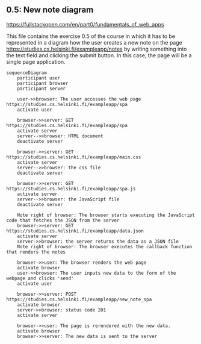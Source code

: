 ## 0.5: New note diagram
https://fullstackopen.com/en/part0/fundamentals_of_web_apps

This file contains the exercise 0.5 of the course in which it has to be represented in a diagram how the user creates a new note on the
page https://studies.cs.helsinki.fi/exampleapp/notes by writing something into the text field and clicking the submit button. In this case,
the page will be a single page application.


```mermaid
sequenceDiagram
    participant user
    participant browser
    participant server

    user->>browser: The user accesses the web page https://studies.cs.helsinki.fi/exampleapp/spa
    activate user

    browser->>server: GET https://studies.cs.helsinki.fi/exampleapp/spa
    activate server
    server-->>browser: HTML document
    deactivate server

    browser->>server: GET https://studies.cs.helsinki.fi/exampleapp/main.css
    activate server
    server-->>browser: the css file
    deactivate server

    browser->>server: GET https://studies.cs.helsinki.fi/exampleapp/spa.js
    activate server
    server-->>browser: the JavaScript file
    deactivate server

    Note right of browser: The browser starts executing the JavaScript code that fetches the JSON from the server
    browser->>server: GET https://studies.cs.helsinki.fi/exampleapp/data.json
    activate server
    server->>browser: the server returns the data as a JSON file
    Note right of browser: The browser executes the callback function that renders the notes

    browser->>user: The browser renders the web page
    activate browser
    user->>browser: The user inputs new data to the form of the webpage and clicks 'send'
    activate user

    browser->>server: POST https://studies.cs.helsinki.fi/exampleapp/new_note_spa
    activate browser
    server->>browser: status code 201
    activate server

    browser->>user: The page is rerendered with the new data.
    activate browser
    browser->>server: The new data is sent to the server
```
